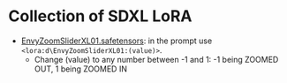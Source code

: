 # Collection of SDXL LoRA

* [EnvyZoomSliderXL01.safetensors](EnvyZoomSliderXL01.safetensors): in the prompt use `<lora:d\EnvyZoomSliderXL01:(value)>`.
  * Change (value) to any number between -1 and 1: -1 being ZOOMED OUT, 1 being ZOOMED IN
